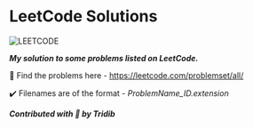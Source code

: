 # LeetCode Solutions

![LEETCODE](https://assets.leetcode.com/static_assets/public/webpack_bundles/images/logo-dark.e99485d9b.svg)

***My solution to some problems listed on LeetCode.***

:link: Find the problems here - https://leetcode.com/problemset/all/ 

:heavy_check_mark: Filenames are of the format - *ProblemName_ID.extension* 

***Contributed with :yellow_heart: by Tridib***
